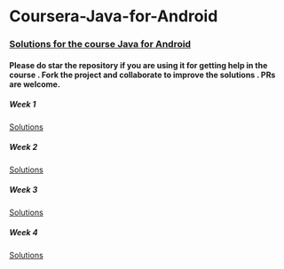 # Coursera-Java-for-Android
### [Solutions for the course Java for Android](https://www.coursera.org/learn/java-for-android/)
#### Please do star the repository if you are using it for getting help in the course . Fork the project and collaborate to improve the solutions . PRs are welcome.

##### Week 1
[Solutions](https://github.com/pikulad/assignment-of-java-of-android/tree/master/Week%201)

##### Week 2
[Solutions](https://github.com/pikulad/assignment-of-java-of-android/tree/master/Week%202)

##### Week 3
[Solutions](https://github.com/pikulad/assignment-of-java-of-android/tree/master/Week%203)

##### Week 4
[Solutions](https://github.com/pikulad/assignment-of-java-of-android/tree/master/Week%204)
